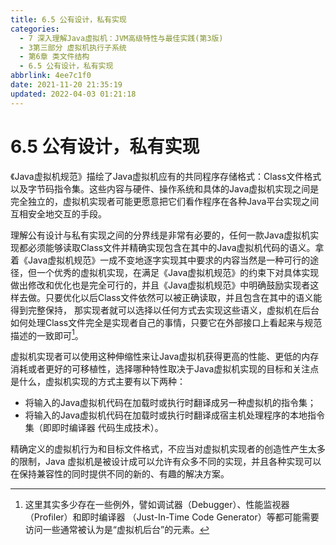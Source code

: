 ```yaml
---
title: 6.5 公有设计，私有实现
categories: 
  - 7 深入理解Java虛拟机：JVM高级特性与最佳实践(第3版)
  - 3第三部分 虚拟机执行子系统
  - 第6章 类文件结构
  - 6.5 公有设计，私有实现
abbrlink: 4ee7c1f0
date: 2021-11-20 21:35:19
updated: 2022-04-03 01:21:18
---
```

# 6.5 公有设计，私有实现
《Java虚拟机规范》描绘了Java虚拟机应有的共同程序存储格式：Class文件格式以及字节码指令集。这些内容与硬件、操作系统和具体的Java虚拟机实现之间是完全独立的，虚拟机实现者可能更愿意把它们看作程序在各种Java平台实现之间互相安全地交互的手段。

理解公有设计与私有实现之间的分界线是非常有必要的，任何一款Java虚拟机实现都必须能够读取Class文件并精确实现包含在其中的Java虚拟机代码的语义。拿着《Java虚拟机规范》一成不变地逐字实现其中要求的内容当然是一种可行的途径，但一个优秀的虚拟机实现，在满足《Java虚拟机规范》的约束下对具体实现做出修改和优化也是完全可行的，并且《Java虚拟机规范》中明确鼓励实现者这样去做。只要优化以后Class文件依然可以被正确读取，并且包含在其中的语义能得到完整保持， 那实现者就可以选择以任何方式去实现这些语义，虚拟机在后台如何处理Class文件完全是实现者自己的事情，只要它在外部接口上看起来与规范描述的一致即可[^1]。

虚拟机实现者可以使用这种伸缩性来让Java虚拟机获得更高的性能、更低的内存消耗或者更好的可移植性，选择哪种特性取决于Java虚拟机实现的目标和关注点是什么，虚拟机实现的方式主要有以下两种：

- 将输入的Java虚拟机代码在加载时或执行时翻译成另一种虚拟机的指令集；
- 将输入的Java虚拟机代码在加载时或执行时翻译成宿主机处理程序的本地指令集（即即时编译器 代码生成技术）。

精确定义的虚拟机行为和目标文件格式，不应当对虚拟机实现者的创造性产生太多的限制，Java 虚拟机是被设计成可以允许有众多不同的实现，并且各种实现可以在保持兼容性的同时提供不同的新的、有趣的解决方案。

[^1]: 这里其实多少存在一些例外，譬如调试器（Debugger）、性能监视器（Profiler）和即时编译器 （Just-In-Time Code Generator）等都可能需要访问一些通常被认为是“虚拟机后台”的元素。

